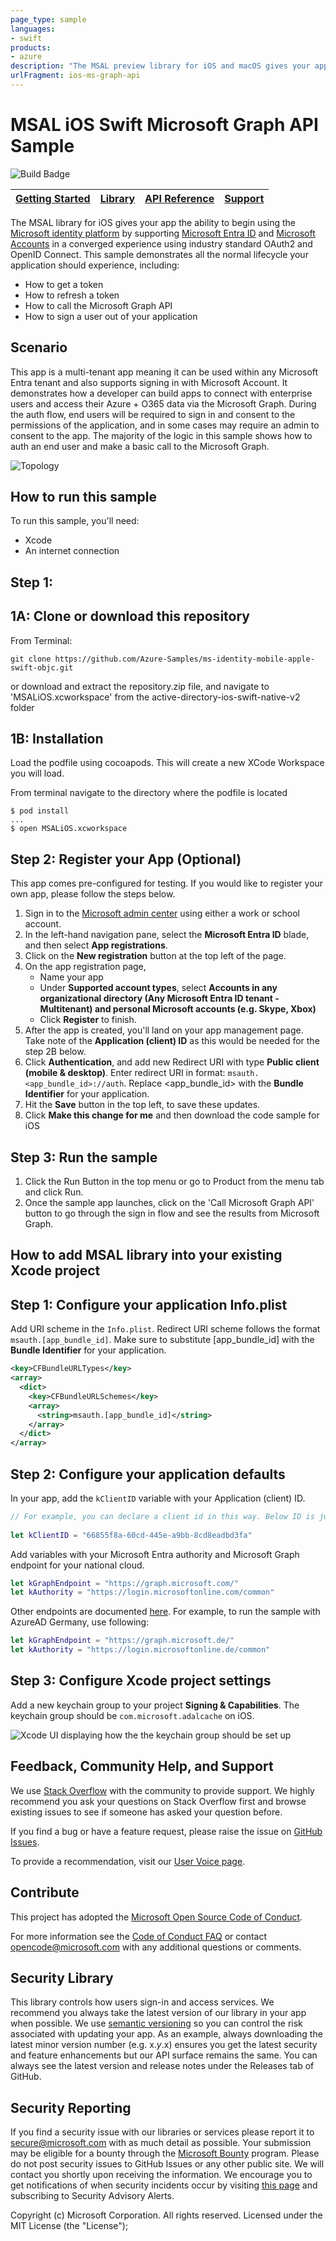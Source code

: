 ```yaml
---
page_type: sample
languages:
- swift
products:
- azure
description: "The MSAL preview library for iOS and macOS gives your app the ability to begin using the Microsoft Cloud by supporting Microsoft Entra ID and Microsoft Accounts in a converged experience using industry standard OAuth2 and OpenID Connect."
urlFragment: ios-ms-graph-api
---
```


# MSAL iOS Swift Microsoft Graph API Sample

![Build Badge](https://identitydivision.visualstudio.com/_apis/public/build/definitions/a7934fdd-dcde-4492-a406-7fad6ac00e17/523/badge)

| [Getting Started](https://docs.microsoft.com/azure/active-directory/develop/guidedsetups/active-directory-ios)| [Library](https://github.com/AzureAD/microsoft-authentication-library-for-objc) | [API Reference](https://azuread.github.io/docs/objc/) | [Support](README.md#feedback,community-help,-and-support)
| --- | --- | --- | --- |

The MSAL library for iOS gives your app the ability to begin using the [Microsoft identity platform](https://aka.ms/aaddev) by supporting [Microsoft Entra ID](https://azure.microsoft.com/en-us/services/active-directory/) and [Microsoft Accounts](https://account.microsoft.com) in a converged experience using industry standard OAuth2 and OpenID Connect. This sample demonstrates all the normal lifecycle your application should experience, including:

- How to get a token
- How to refresh a token
- How to call the Microsoft Graph API
- How to sign a user out of your application

## Scenario

This app is a multi-tenant app meaning it can be used within any Microsoft Entra tenant and also supports signing in with Microsoft Account.  It demonstrates how a developer can build apps to connect with enterprise users and access their Azure + O365 data via the Microsoft Graph.  During the auth flow, end users will be required to sign in and consent to the permissions of the application, and in some cases may require an admin to consent to the app.  The majority of the logic in this sample shows how to auth an end user and make a basic call to the Microsoft Graph.

![Topology](./images/iosintro.png)

## How to run this sample

To run this sample, you'll need:

* Xcode
* An internet connection

## Step 1:

## 1A: Clone or download this repository

From Terminal:

```terminal
git clone https://github.com/Azure-Samples/ms-identity-mobile-apple-swift-objc.git
```
or download and extract the repository.zip file, and navigate to 'MSALiOS.xcworkspace' from the active-directory-ios-swift-native-v2 folder

## 1B: Installation

Load the podfile using cocoapods. This will create a new XCode Workspace you will load.

From terminal navigate to the directory where the podfile is located

```
$ pod install
...
$ open MSALiOS.xcworkspace
```

## Step 2: Register your App (Optional)

This app comes pre-configured for testing. If you would like to register your own app, please follow the steps below.

1. Sign in to the [Microsoft admin center](https://portal.azure.com) using either a work or school account.
2. In the left-hand navigation pane, select the **Microsoft Entra ID** blade, and then select **App registrations**.
3. Click on the **New registration** button at the top left of the page.
4. On the app registration page,
   - Name your app
   - Under **Supported account types**, select **Accounts in any organizational directory (Any Microsoft Entra ID tenant - Multitenant) and personal Microsoft accounts (e.g. Skype, Xbox)**
   - Click **Register** to finish.
5. After the app is created, you'll land on your app management page. Take note of the **Application (client) ID** as this would be needed for the step 2B below.
6. Click **Authentication**, and add new Redirect URI with type **Public client (mobile & desktop)**. Enter redirect URI in format: `msauth.<app_bundle_id>://auth`. Replace <app_bundle_id> with the **Bundle Identifier** for your application. 
7. Hit the **Save** button in the top left, to save these updates.
8. Click **Make this change for me** and then download the code sample for iOS

## Step 3: Run the sample

1. Click the Run Button in the top menu or go to Product from the menu tab and click Run.
2. Once the sample app launches, click on the 'Call Microsoft Graph API' button to go through the sign in flow and see the results from Microsoft Graph.

## How to add MSAL library into your existing Xcode project

## Step 1: Configure your application Info.plist

Add URI scheme in the  `Info.plist`. Redirect URI scheme follows the format `msauth.[app_bundle_id]`. Make sure to substitute [app_bundle_id] with the **Bundle Identifier** for your application.

```xml
<key>CFBundleURLTypes</key>
<array>
  <dict>
    <key>CFBundleURLSchemes</key>
    <array>
      <string>msauth.[app_bundle_id]</string>
    </array>
  </dict>
</array>
```

## Step 2: Configure your application defaults

In your app, add the `kClientID` variable with your Application (client) ID.

```swift
// For example, you can declare a client id in this way. Below ID is just a sample.
    	
let kClientID = "66855f8a-60cd-445e-a9bb-8cd8eadbd3fa"
```

Add variables with your Microsoft Entra authority and Microsoft Graph endpoint for your national cloud.

```swift
let kGraphEndpoint = "https://graph.microsoft.com/"
let kAuthority = "https://login.microsoftonline.com/common"
```

Other endpoints are documented [here](https://docs.microsoft.com/en-us/graph/deployments#app-registration-and-token-service-root-endpoints). For example, to run the sample with AzureAD Germany, use following:

```swift
let kGraphEndpoint = "https://graph.microsoft.de/"
let kAuthority = "https://login.microsoftonline.de/common"
```

## Step 3: Configure Xcode project settings

Add a new keychain group to your project **Signing & Capabilities**. The keychain group should be `com.microsoft.adalcache` on iOS.

![Xcode UI displaying how the the keychain group should be set up](./images/iosintro-keychainShare.png)

## Feedback, Community Help, and Support

We use [Stack Overflow](http://stackoverflow.com/questions/tagged/msal) with the community to provide support. We highly recommend you ask your questions on Stack Overflow first and browse existing issues to see if someone has asked your question before.

If you find a bug or have a feature request, please raise the issue on [GitHub Issues](../../issues).

To provide a recommendation, visit our [User Voice page](https://feedback.azure.com/forums/169401-azure-active-directory).

## Contribute

This project has adopted the [Microsoft Open Source Code of Conduct](https://opensource.microsoft.com/codeofconduct/).

For more information see the [Code of Conduct FAQ](https://opensource.microsoft.com/codeofconduct/faq/) or contact [opencode@microsoft.com](mailto:opencode@microsoft.com) with any additional questions or comments.

## Security Library

This library controls how users sign-in and access services. We recommend you always take the latest version of our library in your app when possible. We use [semantic versioning](http://semver.org) so you can control the risk associated with updating your app. As an example, always downloading the latest minor version number (e.g. x.*y*.x) ensures you get the latest security and feature enhancements but our API surface remains the same. You can always see the latest version and release notes under the Releases tab of GitHub.

## Security Reporting

If you find a security issue with our libraries or services please report it to [secure@microsoft.com](mailto:secure@microsoft.com) with as much detail as possible. Your submission may be eligible for a bounty through the [Microsoft Bounty](http://aka.ms/bugbounty) 
program. Please do not post security issues to GitHub Issues or any other public site. We will contact you shortly upon receiving the information. We encourage you to get notifications of when security incidents occur by visiting [this page](https://technet.microsoft.com/en-us/security/dd252948) and subscribing to Security Advisory Alerts.

Copyright (c) Microsoft Corporation.  All rights reserved. Licensed under the MIT License (the "License");
